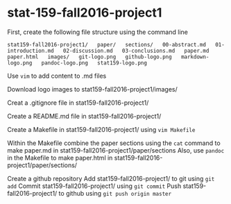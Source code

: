 # stat-159-fall2016-project1

First, create the following file structure using the command line

`stat159-fall2016-project1/  
    paper/  
        sections/  
            00-abstract.md  
            01-introduction.md  
            02-discussion.md  
            03-conclusions.md  
        paper.md  
        paper.html  
    images/  
        git-logo.png  
        github-logo.png  
        markdown-logo.png  
        pandoc-logo.png  
        stat159-logo.png`
        
Use `vim` to add content to .md files

Download logo images to stat159-fall2016-project1/images/

Creat a .gitignore file in stat159-fall2016-project1/

Create a README.md file in stat159-fall2016-project1/

Create a Makefile in stat159-fall2016-project1/ using `vim Makefile`

Within the Makefile combine the paper sections using the `cat` command to make paper.md in stat159-fall2016-project1/paper/sections
Also, use `pandoc` in the Makefile to make paper.html in stat159-fall2016-project1/paper/sections/

Create a github repository
Add stat159-fall2016-project1/ to git using `git add`
Commit stat159-fall2016-project1/ using `git commit`
Push stat159-fall2016-project1/ to github using `git push origin master`